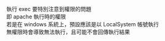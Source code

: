 執行 exec 要特別注意到權限的問題    
即 apache 執行時的權限    
若是在 windows 系統上，預設應該是以 LocalSystem 帳號執行   
無權限時會導致無法執行，且可能不會回傳執行結果    